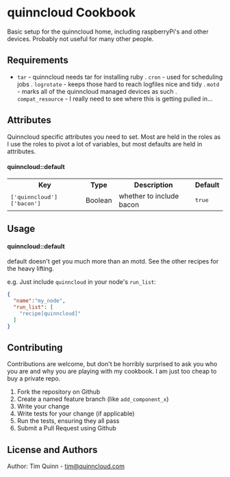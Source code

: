 quinncloud Cookbook
===================
Basic setup for the quinncloud home, including raspberryPi's and other devices. Probably not useful for many other people.

Requirements
------------
- `tar` - quinncloud needs tar for installing ruby
. `cron` - used for scheduling jobs
. `logrotate` - keeps those hard to reach logfiles nice and tidy
. `motd` - marks all of the quinncloud managed devices as such
. `compat_resource` - I really need to see where this is getting pulled in...

Attributes
----------
Quinncloud specific attributes you need to set.  Most are held in the roles as I use the roles to pivot a lot of variables, but most defaults are held in attributes.

#### quinncloud::default
<table>
  <tr>
    <th>Key</th>
    <th>Type</th>
    <th>Description</th>
    <th>Default</th>
  </tr>
  <tr>
    <td><tt>['quinncloud']['bacon']</tt></td>
    <td>Boolean</td>
    <td>whether to include bacon</td>
    <td><tt>true</tt></td>
  </tr>
</table>

Usage
-----
#### quinncloud::default
default doesn't get you much more than an motd.  See the other recipes for the heavy lifting.

e.g.
Just include `quinncloud` in your node's `run_list`:

```json
{
  "name":"my_node",
  "run_list": [
    "recipe[quinncloud]"
  ]
}
```

Contributing
------------
Contributions are welcome, but don't be horribly surprised to ask you who you are and why you are playing with my cookbook.  I am just too cheap to buy a private repo.

1. Fork the repository on Github
2. Create a named feature branch (like `add_component_x`)
3. Write your change
4. Write tests for your change (if applicable)
5. Run the tests, ensuring they all pass
6. Submit a Pull Request using Github

License and Authors
-------------------
Author: Tim Quinn - tim@quinncloud.com 
